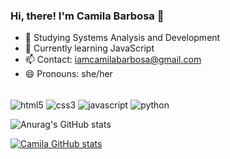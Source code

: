 ### Hi, there! I'm Camila Barbosa 👋

- 🔭 Studying Systems Analysis and Development
- 🌱 Currently learning JavaScript
- 📫 Contact: iamcamilabarbosa@gmail.com
- 😄 Pronouns: she/her 
<div style="display: inline-block"><br>
    <img align="center" alt="html5" src="https://img.shields.io/badge/HTML-239120?style=for-the-badge&logo=html5&logoColor=white">
    <img align="center" alt="css3" src="https://img.shields.io/badge/CSS-239120?&style=for-the-badge&logo=css3&logoColor=white">
    <img align="center" alt="javascript" src="https://img.shields.io/badge/JavaScript-F7DF1E?style=for-the-badge&logo=javascript&logoColor=black">
    <img align="center" alt="python" src="https://img.shields.io/badge/Python-3776AB?style=for-the-badge&logo=python&logoColor=white">
</div><br>

![Anurag's GitHub stats](https://github-readme-stats.vercel.app/api?username=camibarbosa&show_icons=true&theme=radical)

[![Camila GitHub stats](https://github-readme-stats.vercel.app/api/top-langs/?username=camibarbosa&layout=compact)](https://github.com/camibarbosa/github-readme-stats)
